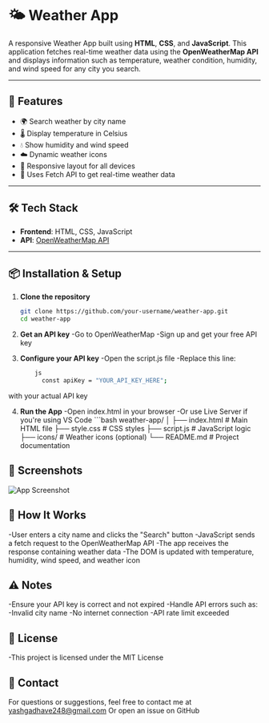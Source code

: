 # 🌤️ Weather App

A responsive Weather App built using **HTML**, **CSS**, and **JavaScript**. This application fetches real-time weather data using the **OpenWeatherMap API** and displays information such as temperature, weather condition, humidity, and wind speed for any city you search.



---

## 🚀 Features

- 🌍 Search weather by city name
- 🌡️ Display temperature in Celsius
- 💧 Show humidity and wind speed
- ☁️ Dynamic weather icons
- 📱 Responsive layout for all devices
- 🧠 Uses Fetch API to get real-time weather data

---

## 🛠️ Tech Stack

- **Frontend**: HTML, CSS, JavaScript
- **API**: [OpenWeatherMap API](https://openweathermap.org/api)

---

## 📦 Installation & Setup

1. **Clone the repository**
   ```bash
   git clone https://github.com/your-username/weather-app.git
   cd weather-app

2. **Get an API key**
    -Go to OpenWeatherMap
    -Sign up and get your free API key

3. **Configure your API key**
    -Open the script.js file
    -Replace this line:
     ```bash
         js
           const apiKey = "YOUR_API_KEY_HERE";

with your actual API key

4. **Run the App**
     -Open index.html in your browser
     -Or use Live Server if you're using VS Code
          ```bash
               weather-app/
│
├── index.html       # Main HTML file
├── style.css        # CSS styles
├── script.js        # JavaScript logic
├── icons/           # Weather icons (optional)
└── README.md        # Project documentation


## 📸 Screenshots
![App Screenshot](./weather-app/images/screenshot.png)




## 🧠 How It Works

-User enters a city name and clicks the "Search" button
-JavaScript sends a fetch request to the OpenWeatherMap API
-The app receives the response containing weather data
-The DOM is updated with temperature, humidity, wind speed, and weather icon

## ⚠️ Notes

-Ensure your API key is correct and not expired
-Handle API errors such as:
-Invalid city name
-No internet connection
-API rate limit exceeded

## 📜 License
-This project is licensed under the MIT License

## 💬 Contact
For questions or suggestions, feel free to contact me at yashgadhave248@gmail.com
Or open an issue on GitHub





